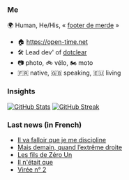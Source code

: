 ### Me

🌍 Human, He/His, « [footer de merde](https://open-time.net/post/2013/07/17/La-veritable-histoire-du-Footer-de-merde-) » 
* 🏠 https://open-time.net 
* 🛠️ Lead dev' of [dotclear](https://git.dotclear.org/dev/dotclear)
* 📷 photo, 🚲 vélo, 🏍️ moto 
* 🇫🇷 native, 🇬🇧 speaking, 🇪🇺 living

### Insights

[![GitHub Stats](https://github-readme-stats-sigma-five.vercel.app/api?username=franck-paul)](https://github.com/franck-paul)
[![GitHub Streak](https://github-readme-streak-stats.herokuapp.com?user=franck-paul)](https://git.io/streak-stats)

### Last news (in French)

<!-- BLOG-POST-LIST:START -->
- [Il va falloir que je me discipline](https://open-time.net/post/2023/07/01/Il-va-falloir-que-me-discipline)
- [Mais demain, quand l’extrême droite](https://open-time.net/post/2023/06/30/Mais-demain%2C-quand-l%E2%80%99extr%C3%AAme-droite)
- [Les fils de Zéro Un](https://open-time.net/post/2023/06/30/Les-fils-de-Z%C3%A9ro-Un)
- [Il n&#39;était que](https://open-time.net/post/2023/06/30/Il-n-%C3%A9tait-que)
- [Virée n° 2](https://open-time.net/post/2023/06/29/Vir%C3%A9e-n%C2%B0-2)
<!-- BLOG-POST-LIST:END -->
